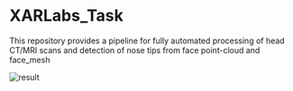 # XARLabs_Task
This repository provides a pipeline for fully automated processing of head CT/MRI scans and detection of nose tips from face point-cloud and face_mesh


![result](https://github.com/user-attachments/assets/ef2a1ed5-5373-41ea-8829-ad4b6b96f746)
